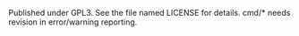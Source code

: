 Published under GPL3. See the file named LICENSE for details.
cmd/* needs revision in error/warning reporting.
